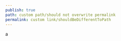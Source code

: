 ```yaml
---
publish: true
path: custom path/should not overwrite permalink
permalink: custom link/shouldBeDifferentToPath
---
```


a